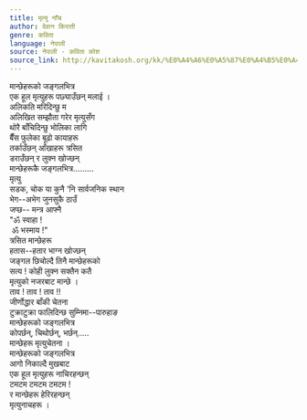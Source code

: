 ```yaml
---
title: मृत्यु नाँच
author: देवान किराती
genre: कविता
language: नेपाली
source: नेपाली - कविता कोश
source_link: http://kavitakosh.org/kk/%E0%A4%A6%E0%A5%87%E0%A4%B5%E0%A4%BE%E0%A4%A8_%E0%A4%95%E0%A4%BF%E0%A4%B0%E0%A4%BE%E0%A4%A4%E0%A5%80
---
```


मान्छेहरूको जङ्गलभित्र  
एक हूल मृत्युहरू पछ्याउँछन् मलाई ।  
अलिकति मरिदिन्छु म  
अलिखित सम्झौता गरेर मृत्युसँग  
थोरै बाँचिदिन्छु भोलिका लागि  
बैँस फुलेका बूढो कायाहरू  
तर्काउँछन् आँखाहरू त्रसित  
डराउँछन् र लुक्न खोज्छन्  
मान्छेहरूकै जङ्गलभित्र.........  
मृत्यु  
सडक, चोक या कुनै 'नि सार्वजनिक स्थान  
भेग--अभेग जुनसुकै ठाउँ  
जप्छ-- मन्त्र आफ्नै  
"ॐ स्वाहा !  
 ॐ भस्माय !"  
त्रसित मान्छेहरू  
हतास--हतार भाग्न खोज्छन्  
जङ्गल छिचोल्दै तिनै मान्छेहरूको  
सत्य ! कोही लुक्न सक्तैन कतै  
मृत्युको नजरबाट मान्छे ।  
ताव ! ताव ! ताव !!  
जीर्णोद्धार बाँकी चेतना  
टुक्राटुक्रा फालिदिन्छ सुम्निमा--पारुहाङ  
मान्छेहरूको जङ्गलभित्र  
कोपर्छन्, चिथोर्छन्, भर्छन्.....  
मान्छेहरू मृत्युचेतना ।  
मान्छेहरूको जङ्गलभित्र  
आगो निकाल्दै मुखबाट  
एक हूल मृत्युहरू नाचिरहन्छन्  
टमटम टमटम टमटम !  
र मान्छेहरू हेरिरहन्छन्  
मृत्युनाचहरू ।

